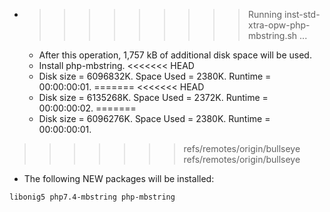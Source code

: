 * >>>>>>>>> Running inst-std-xtra-opw-php-mbstring.sh ...
  * After this operation, 1,757 kB of additional disk space will be used.
  * Install php-mbstring.
<<<<<<< HEAD
  * Disk size = 6096832K. Space Used = 2380K. Runtime = 00:00:00:01.
=======
<<<<<<< HEAD
  * Disk size = 6135268K. Space Used = 2372K. Runtime = 00:00:00:02.
=======
  * Disk size = 6096276K. Space Used = 2380K. Runtime = 00:00:00:01.
>>>>>>> refs/remotes/origin/bullseye
>>>>>>> refs/remotes/origin/bullseye
  * The following NEW packages will be installed:
  ```bash
libonig5 php7.4-mbstring php-mbstring
  ```

